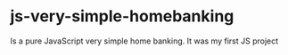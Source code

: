 # js-very-simple-homebanking
Is a pure JavaScript very simple home banking.
It was my first JS project
